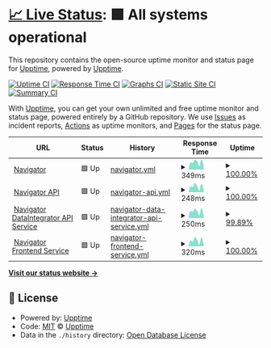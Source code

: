 # [📈 Live Status](https://upptime.github.io/upptime): <!--live status--> **🟩 All systems operational**

This repository contains the open-source uptime monitor and status page for [Upptime](https://upptime.js.org), powered by [Upptime](https://github.com/upptime/upptime).

[![Uptime CI](https://github.com/MobileInsight/Navigator-uptime/workflows/Uptime%20CI/badge.svg)](https://github.com/MobileInsight/Navigator-uptime/actions?query=workflow%3A%22Uptime+CI%22)
[![Response Time CI](https://github.com/MobileInsight/Navigator-uptime/workflows/Response%20Time%20CI/badge.svg)](https://github.com/MobileInsight/Navigator-uptime/actions?query=workflow%3A%22Response+Time+CI%22)
[![Graphs CI](https://github.com/MobileInsight/Navigator-uptime/workflows/Graphs%20CI/badge.svg)](https://github.com/MobileInsight/Navigator-uptime/actions?query=workflow%3A%22Graphs+CI%22)
[![Static Site CI](https://github.com/MobileInsight/Navigator-uptime/workflows/Static%20Site%20CI/badge.svg)](https://github.com/MobileInsight/Navigator-uptime/actions?query=workflow%3A%22Static+Site+CI%22)
[![Summary CI](https://github.com/MobileInsight/Navigator-uptime/workflows/Summary%20CI/badge.svg)](https://github.com/MobileInsight/Navigator-uptime/actions?query=workflow%3A%22Summary+CI%22)

With [Upptime](https://upptime.js.org), you can get your own unlimited and free uptime monitor and status page, powered entirely by a GitHub repository. We use [Issues](https://github.com/upptime/upptime/issues) as incident reports, [Actions](https://github.com/MobileInsight/Navigator-uptime/actions) as uptime monitors, and [Pages](https://upptime.github.io/upptime) for the status page.

<!--start: status pages-->
<!-- This summary is generated by Upptime (https://github.com/upptime/upptime) -->
<!-- Do not edit this manually, your changes will be overwritten -->
<!-- prettier-ignore -->
| URL | Status | History | Response Time | Uptime |
| --- | ------ | ------- | ------------- | ------ |
| <img alt="" src="https://favicons.githubusercontent.com/navigator.mobileinsight.com" height="13"> [Navigator](https://navigator.mobileinsight.com/ping) | 🟩 Up | [navigator.yml](https://github.com/MobileInsight/Navigator-uptime/commits/HEAD/history/navigator.yml) | <details><summary><img alt="Response time graph" src="./graphs/navigator/response-time-week.png" height="20"> 349ms</summary><br><a href="https://MobileInsight.github.io/Navigator-uptime/history/navigator"><img alt="Response time 300" src="https://img.shields.io/endpoint?url=https%3A%2F%2Fraw.githubusercontent.com%2FMobileInsight%2FNavigator-uptime%2FHEAD%2Fapi%2Fnavigator%2Fresponse-time.json"></a><br><a href="https://MobileInsight.github.io/Navigator-uptime/history/navigator"><img alt="24-hour response time 241" src="https://img.shields.io/endpoint?url=https%3A%2F%2Fraw.githubusercontent.com%2FMobileInsight%2FNavigator-uptime%2FHEAD%2Fapi%2Fnavigator%2Fresponse-time-day.json"></a><br><a href="https://MobileInsight.github.io/Navigator-uptime/history/navigator"><img alt="7-day response time 349" src="https://img.shields.io/endpoint?url=https%3A%2F%2Fraw.githubusercontent.com%2FMobileInsight%2FNavigator-uptime%2FHEAD%2Fapi%2Fnavigator%2Fresponse-time-week.json"></a><br><a href="https://MobileInsight.github.io/Navigator-uptime/history/navigator"><img alt="30-day response time 324" src="https://img.shields.io/endpoint?url=https%3A%2F%2Fraw.githubusercontent.com%2FMobileInsight%2FNavigator-uptime%2FHEAD%2Fapi%2Fnavigator%2Fresponse-time-month.json"></a><br><a href="https://MobileInsight.github.io/Navigator-uptime/history/navigator"><img alt="1-year response time 300" src="https://img.shields.io/endpoint?url=https%3A%2F%2Fraw.githubusercontent.com%2FMobileInsight%2FNavigator-uptime%2FHEAD%2Fapi%2Fnavigator%2Fresponse-time-year.json"></a></details> | <details><summary><a href="https://MobileInsight.github.io/Navigator-uptime/history/navigator">100.00%</a></summary><a href="https://MobileInsight.github.io/Navigator-uptime/history/navigator"><img alt="All-time uptime 99.88%" src="https://img.shields.io/endpoint?url=https%3A%2F%2Fraw.githubusercontent.com%2FMobileInsight%2FNavigator-uptime%2FHEAD%2Fapi%2Fnavigator%2Fuptime.json"></a><br><a href="https://MobileInsight.github.io/Navigator-uptime/history/navigator"><img alt="24-hour uptime 100.00%" src="https://img.shields.io/endpoint?url=https%3A%2F%2Fraw.githubusercontent.com%2FMobileInsight%2FNavigator-uptime%2FHEAD%2Fapi%2Fnavigator%2Fuptime-day.json"></a><br><a href="https://MobileInsight.github.io/Navigator-uptime/history/navigator"><img alt="7-day uptime 100.00%" src="https://img.shields.io/endpoint?url=https%3A%2F%2Fraw.githubusercontent.com%2FMobileInsight%2FNavigator-uptime%2FHEAD%2Fapi%2Fnavigator%2Fuptime-week.json"></a><br><a href="https://MobileInsight.github.io/Navigator-uptime/history/navigator"><img alt="30-day uptime 99.97%" src="https://img.shields.io/endpoint?url=https%3A%2F%2Fraw.githubusercontent.com%2FMobileInsight%2FNavigator-uptime%2FHEAD%2Fapi%2Fnavigator%2Fuptime-month.json"></a><br><a href="https://MobileInsight.github.io/Navigator-uptime/history/navigator"><img alt="1-year uptime 99.88%" src="https://img.shields.io/endpoint?url=https%3A%2F%2Fraw.githubusercontent.com%2FMobileInsight%2FNavigator-uptime%2FHEAD%2Fapi%2Fnavigator%2Fuptime-year.json"></a></details>
| <img alt="" src="https://favicons.githubusercontent.com/navapi.mobileinsight.com" height="13"> [Navigator API](https://navapi.mobileinsight.com/ping) | 🟩 Up | [navigator-api.yml](https://github.com/MobileInsight/Navigator-uptime/commits/HEAD/history/navigator-api.yml) | <details><summary><img alt="Response time graph" src="./graphs/navigator-api/response-time-week.png" height="20"> 248ms</summary><br><a href="https://MobileInsight.github.io/Navigator-uptime/history/navigator-api"><img alt="Response time 199" src="https://img.shields.io/endpoint?url=https%3A%2F%2Fraw.githubusercontent.com%2FMobileInsight%2FNavigator-uptime%2FHEAD%2Fapi%2Fnavigator-api%2Fresponse-time.json"></a><br><a href="https://MobileInsight.github.io/Navigator-uptime/history/navigator-api"><img alt="24-hour response time 143" src="https://img.shields.io/endpoint?url=https%3A%2F%2Fraw.githubusercontent.com%2FMobileInsight%2FNavigator-uptime%2FHEAD%2Fapi%2Fnavigator-api%2Fresponse-time-day.json"></a><br><a href="https://MobileInsight.github.io/Navigator-uptime/history/navigator-api"><img alt="7-day response time 248" src="https://img.shields.io/endpoint?url=https%3A%2F%2Fraw.githubusercontent.com%2FMobileInsight%2FNavigator-uptime%2FHEAD%2Fapi%2Fnavigator-api%2Fresponse-time-week.json"></a><br><a href="https://MobileInsight.github.io/Navigator-uptime/history/navigator-api"><img alt="30-day response time 232" src="https://img.shields.io/endpoint?url=https%3A%2F%2Fraw.githubusercontent.com%2FMobileInsight%2FNavigator-uptime%2FHEAD%2Fapi%2Fnavigator-api%2Fresponse-time-month.json"></a><br><a href="https://MobileInsight.github.io/Navigator-uptime/history/navigator-api"><img alt="1-year response time 199" src="https://img.shields.io/endpoint?url=https%3A%2F%2Fraw.githubusercontent.com%2FMobileInsight%2FNavigator-uptime%2FHEAD%2Fapi%2Fnavigator-api%2Fresponse-time-year.json"></a></details> | <details><summary><a href="https://MobileInsight.github.io/Navigator-uptime/history/navigator-api">100.00%</a></summary><a href="https://MobileInsight.github.io/Navigator-uptime/history/navigator-api"><img alt="All-time uptime 99.97%" src="https://img.shields.io/endpoint?url=https%3A%2F%2Fraw.githubusercontent.com%2FMobileInsight%2FNavigator-uptime%2FHEAD%2Fapi%2Fnavigator-api%2Fuptime.json"></a><br><a href="https://MobileInsight.github.io/Navigator-uptime/history/navigator-api"><img alt="24-hour uptime 100.00%" src="https://img.shields.io/endpoint?url=https%3A%2F%2Fraw.githubusercontent.com%2FMobileInsight%2FNavigator-uptime%2FHEAD%2Fapi%2Fnavigator-api%2Fuptime-day.json"></a><br><a href="https://MobileInsight.github.io/Navigator-uptime/history/navigator-api"><img alt="7-day uptime 100.00%" src="https://img.shields.io/endpoint?url=https%3A%2F%2Fraw.githubusercontent.com%2FMobileInsight%2FNavigator-uptime%2FHEAD%2Fapi%2Fnavigator-api%2Fuptime-week.json"></a><br><a href="https://MobileInsight.github.io/Navigator-uptime/history/navigator-api"><img alt="30-day uptime 100.00%" src="https://img.shields.io/endpoint?url=https%3A%2F%2Fraw.githubusercontent.com%2FMobileInsight%2FNavigator-uptime%2FHEAD%2Fapi%2Fnavigator-api%2Fuptime-month.json"></a><br><a href="https://MobileInsight.github.io/Navigator-uptime/history/navigator-api"><img alt="1-year uptime 99.97%" src="https://img.shields.io/endpoint?url=https%3A%2F%2Fraw.githubusercontent.com%2FMobileInsight%2FNavigator-uptime%2FHEAD%2Fapi%2Fnavigator-api%2Fuptime-year.json"></a></details>
| <img alt="" src="https://favicons.githubusercontent.com/navdata.trocglobal.com" height="13"> [Navigator DataIntegrator API Service](https://navdata.trocglobal.com/ping) | 🟩 Up | [navigator-data-integrator-api-service.yml](https://github.com/MobileInsight/Navigator-uptime/commits/HEAD/history/navigator-data-integrator-api-service.yml) | <details><summary><img alt="Response time graph" src="./graphs/navigator-data-integrator-api-service/response-time-week.png" height="20"> 250ms</summary><br><a href="https://MobileInsight.github.io/Navigator-uptime/history/navigator-data-integrator-api-service"><img alt="Response time 174" src="https://img.shields.io/endpoint?url=https%3A%2F%2Fraw.githubusercontent.com%2FMobileInsight%2FNavigator-uptime%2FHEAD%2Fapi%2Fnavigator-data-integrator-api-service%2Fresponse-time.json"></a><br><a href="https://MobileInsight.github.io/Navigator-uptime/history/navigator-data-integrator-api-service"><img alt="24-hour response time 186" src="https://img.shields.io/endpoint?url=https%3A%2F%2Fraw.githubusercontent.com%2FMobileInsight%2FNavigator-uptime%2FHEAD%2Fapi%2Fnavigator-data-integrator-api-service%2Fresponse-time-day.json"></a><br><a href="https://MobileInsight.github.io/Navigator-uptime/history/navigator-data-integrator-api-service"><img alt="7-day response time 250" src="https://img.shields.io/endpoint?url=https%3A%2F%2Fraw.githubusercontent.com%2FMobileInsight%2FNavigator-uptime%2FHEAD%2Fapi%2Fnavigator-data-integrator-api-service%2Fresponse-time-week.json"></a><br><a href="https://MobileInsight.github.io/Navigator-uptime/history/navigator-data-integrator-api-service"><img alt="30-day response time 237" src="https://img.shields.io/endpoint?url=https%3A%2F%2Fraw.githubusercontent.com%2FMobileInsight%2FNavigator-uptime%2FHEAD%2Fapi%2Fnavigator-data-integrator-api-service%2Fresponse-time-month.json"></a><br><a href="https://MobileInsight.github.io/Navigator-uptime/history/navigator-data-integrator-api-service"><img alt="1-year response time 174" src="https://img.shields.io/endpoint?url=https%3A%2F%2Fraw.githubusercontent.com%2FMobileInsight%2FNavigator-uptime%2FHEAD%2Fapi%2Fnavigator-data-integrator-api-service%2Fresponse-time-year.json"></a></details> | <details><summary><a href="https://MobileInsight.github.io/Navigator-uptime/history/navigator-data-integrator-api-service">99.89%</a></summary><a href="https://MobileInsight.github.io/Navigator-uptime/history/navigator-data-integrator-api-service"><img alt="All-time uptime 99.05%" src="https://img.shields.io/endpoint?url=https%3A%2F%2Fraw.githubusercontent.com%2FMobileInsight%2FNavigator-uptime%2FHEAD%2Fapi%2Fnavigator-data-integrator-api-service%2Fuptime.json"></a><br><a href="https://MobileInsight.github.io/Navigator-uptime/history/navigator-data-integrator-api-service"><img alt="24-hour uptime 99.20%" src="https://img.shields.io/endpoint?url=https%3A%2F%2Fraw.githubusercontent.com%2FMobileInsight%2FNavigator-uptime%2FHEAD%2Fapi%2Fnavigator-data-integrator-api-service%2Fuptime-day.json"></a><br><a href="https://MobileInsight.github.io/Navigator-uptime/history/navigator-data-integrator-api-service"><img alt="7-day uptime 99.89%" src="https://img.shields.io/endpoint?url=https%3A%2F%2Fraw.githubusercontent.com%2FMobileInsight%2FNavigator-uptime%2FHEAD%2Fapi%2Fnavigator-data-integrator-api-service%2Fuptime-week.json"></a><br><a href="https://MobileInsight.github.io/Navigator-uptime/history/navigator-data-integrator-api-service"><img alt="30-day uptime 99.97%" src="https://img.shields.io/endpoint?url=https%3A%2F%2Fraw.githubusercontent.com%2FMobileInsight%2FNavigator-uptime%2FHEAD%2Fapi%2Fnavigator-data-integrator-api-service%2Fuptime-month.json"></a><br><a href="https://MobileInsight.github.io/Navigator-uptime/history/navigator-data-integrator-api-service"><img alt="1-year uptime 99.05%" src="https://img.shields.io/endpoint?url=https%3A%2F%2Fraw.githubusercontent.com%2FMobileInsight%2FNavigator-uptime%2FHEAD%2Fapi%2Fnavigator-data-integrator-api-service%2Fuptime-year.json"></a></details>
| <img alt="" src="https://favicons.githubusercontent.com/front-production.mobileinsight.com" height="13"> [Navigator Frontend Service](https://front-production.mobileinsight.com/v2/assets/img/mobile_insight_icon.png) | 🟩 Up | [navigator-frontend-service.yml](https://github.com/MobileInsight/Navigator-uptime/commits/HEAD/history/navigator-frontend-service.yml) | <details><summary><img alt="Response time graph" src="./graphs/navigator-frontend-service/response-time-week.png" height="20"> 320ms</summary><br><a href="https://MobileInsight.github.io/Navigator-uptime/history/navigator-frontend-service"><img alt="Response time 232" src="https://img.shields.io/endpoint?url=https%3A%2F%2Fraw.githubusercontent.com%2FMobileInsight%2FNavigator-uptime%2FHEAD%2Fapi%2Fnavigator-frontend-service%2Fresponse-time.json"></a><br><a href="https://MobileInsight.github.io/Navigator-uptime/history/navigator-frontend-service"><img alt="24-hour response time 124" src="https://img.shields.io/endpoint?url=https%3A%2F%2Fraw.githubusercontent.com%2FMobileInsight%2FNavigator-uptime%2FHEAD%2Fapi%2Fnavigator-frontend-service%2Fresponse-time-day.json"></a><br><a href="https://MobileInsight.github.io/Navigator-uptime/history/navigator-frontend-service"><img alt="7-day response time 320" src="https://img.shields.io/endpoint?url=https%3A%2F%2Fraw.githubusercontent.com%2FMobileInsight%2FNavigator-uptime%2FHEAD%2Fapi%2Fnavigator-frontend-service%2Fresponse-time-week.json"></a><br><a href="https://MobileInsight.github.io/Navigator-uptime/history/navigator-frontend-service"><img alt="30-day response time 307" src="https://img.shields.io/endpoint?url=https%3A%2F%2Fraw.githubusercontent.com%2FMobileInsight%2FNavigator-uptime%2FHEAD%2Fapi%2Fnavigator-frontend-service%2Fresponse-time-month.json"></a><br><a href="https://MobileInsight.github.io/Navigator-uptime/history/navigator-frontend-service"><img alt="1-year response time 232" src="https://img.shields.io/endpoint?url=https%3A%2F%2Fraw.githubusercontent.com%2FMobileInsight%2FNavigator-uptime%2FHEAD%2Fapi%2Fnavigator-frontend-service%2Fresponse-time-year.json"></a></details> | <details><summary><a href="https://MobileInsight.github.io/Navigator-uptime/history/navigator-frontend-service">100.00%</a></summary><a href="https://MobileInsight.github.io/Navigator-uptime/history/navigator-frontend-service"><img alt="All-time uptime 99.95%" src="https://img.shields.io/endpoint?url=https%3A%2F%2Fraw.githubusercontent.com%2FMobileInsight%2FNavigator-uptime%2FHEAD%2Fapi%2Fnavigator-frontend-service%2Fuptime.json"></a><br><a href="https://MobileInsight.github.io/Navigator-uptime/history/navigator-frontend-service"><img alt="24-hour uptime 100.00%" src="https://img.shields.io/endpoint?url=https%3A%2F%2Fraw.githubusercontent.com%2FMobileInsight%2FNavigator-uptime%2FHEAD%2Fapi%2Fnavigator-frontend-service%2Fuptime-day.json"></a><br><a href="https://MobileInsight.github.io/Navigator-uptime/history/navigator-frontend-service"><img alt="7-day uptime 100.00%" src="https://img.shields.io/endpoint?url=https%3A%2F%2Fraw.githubusercontent.com%2FMobileInsight%2FNavigator-uptime%2FHEAD%2Fapi%2Fnavigator-frontend-service%2Fuptime-week.json"></a><br><a href="https://MobileInsight.github.io/Navigator-uptime/history/navigator-frontend-service"><img alt="30-day uptime 100.00%" src="https://img.shields.io/endpoint?url=https%3A%2F%2Fraw.githubusercontent.com%2FMobileInsight%2FNavigator-uptime%2FHEAD%2Fapi%2Fnavigator-frontend-service%2Fuptime-month.json"></a><br><a href="https://MobileInsight.github.io/Navigator-uptime/history/navigator-frontend-service"><img alt="1-year uptime 99.95%" src="https://img.shields.io/endpoint?url=https%3A%2F%2Fraw.githubusercontent.com%2FMobileInsight%2FNavigator-uptime%2FHEAD%2Fapi%2Fnavigator-frontend-service%2Fuptime-year.json"></a></details>

<!--end: status pages-->

[**Visit our status website →**](https://upptime.github.io/upptime)

## 📄 License

- Powered by: [Upptime](https://github.com/upptime/upptime)
- Code: [MIT](./LICENSE) © [Upptime](https://upptime.js.org)
- Data in the `./history` directory: [Open Database License](https://opendatacommons.org/licenses/odbl/1-0/)
